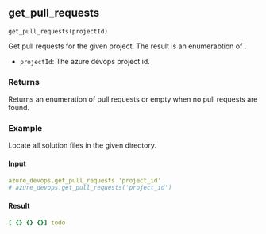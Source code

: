 ## get_pull_requests

`get_pull_requests(projectId)`

Get pull requests for the given project. The result is an enumerabtion of .

- `projectId`: The azure devops project id.

### Returns

Returns an enumeration of pull requests or empty when no pull requests are found.

### Example

Locate all solution files in the given directory.

#### Input
```yaml
azure_devops.get_pull_requests 'project_id'
# azure_devops.get_pull_requests('project_id')
```

#### Result

```yaml
[ {} {} {}] todo
```
